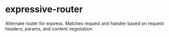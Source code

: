 expressive-router
=================

Alternate router for express. Matches request and handler based on request headers, params, and content negotiation
